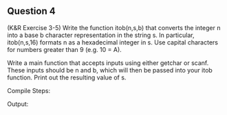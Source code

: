 ## Question 4

(K&R Exercise 3-5) Write the function itob(n,s,b) that converts the integer n into a base b character representation in the string s. In particular, itob(n,s,16) formats n as a hexadecimal integer in s. Use capital characters for numbers greater than 9 (e.g. 10 = A).  

Write a main function that accepts inputs using either getchar or scanf. These inputs should be n and b, which will then be passed into your itob function. Print out the resulting value of s.    

Compile Steps:

Output:
